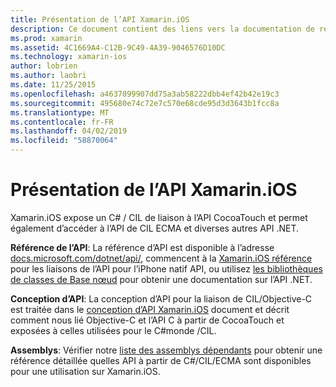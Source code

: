 ```yaml
---
title: Présentation de l’API Xamarin.iOS
description: Ce document contient des liens vers la documentation de référence des API de Xamarin, un guide qui décrit la conception de l’API Xamarin.iOS et une liste d’assemblys qui sont disponibles pour une utilisation dans le développement de Xamarin.
ms.prod: xamarin
ms.assetid: 4C1669A4-C12B-9C49-4A39-9046576D10DC
ms.technology: xamarin-ios
author: lobrien
ms.author: laobri
ms.date: 11/25/2015
ms.openlocfilehash: a4637099907dd75a3ab58222dbb4ef42b42e19c3
ms.sourcegitcommit: 495680e74c72e7c570e68cde95d3d3643b1fcc8a
ms.translationtype: MT
ms.contentlocale: fr-FR
ms.lasthandoff: 04/02/2019
ms.locfileid: "58870064"
---
```

# <a name="xamarinios-api-overview"></a>Présentation de l’API Xamarin.iOS

Xamarin.iOS expose un C# / CIL de liaison à l’API CocoaTouch et permet également d’accéder à l’API de CIL ECMA et diverses autres API .NET.

 **Référence de l’API**: La référence d’API est disponible à l’adresse [docs.microsoft.com/dotnet/api/](https://docs.microsoft.com/dotnet/api/), commencent à la [Xamarin.iOS référence](https://docs.microsoft.com/dotnet/api/?view=xamarin-ios-sdk-12) pour les liaisons de l’API pour l’iPhone natif API, ou utilisez [les bibliothèques de classes de Base nœud](https://docs.microsoft.com/dotnet/api/?view=xamarinios-10.8) pour obtenir une documentation sur l’API .NET.

 **Conception d’API**: La conception d’API pour la liaison de CIL/Objective-C est traitée dans le [conception d’API Xamarin.iOS](~/ios/internals/api-design/index.md) document et décrit comment nous lié Objective-C et l’API C à partir de CocoaTouch et exposées à celles utilisées pour le C#monde /CIL.

 **Assemblys**: Vérifier notre [liste des assemblys dépendants](~/cross-platform/internals/available-assemblies.md) pour obtenir une référence détaillée quelles API à partir de C#/CIL/ECMA sont disponibles pour une utilisation sur Xamarin.iOS.
